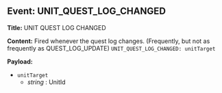 ## Event: UNIT_QUEST_LOG_CHANGED

**Title:** UNIT QUEST LOG CHANGED

**Content:**
Fired whenever the quest log changes. (Frequently, but not as frequently as QUEST_LOG_UPDATE)
`UNIT_QUEST_LOG_CHANGED: unitTarget`

**Payload:**
- `unitTarget`
  - *string* : UnitId